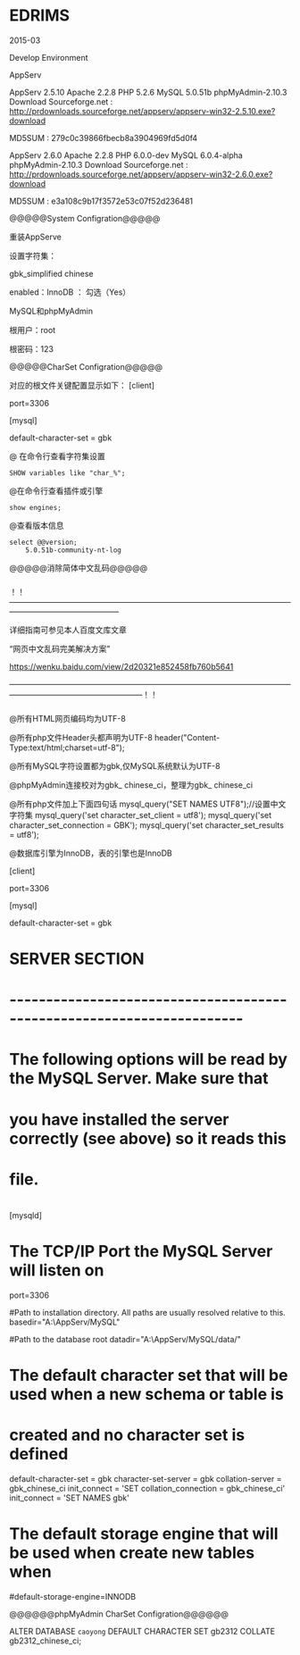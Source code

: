 # EDRIMS
2015-03

Develop Environment 

AppServ

AppServ 2.5.10
Apache 2.2.8
PHP 5.2.6
MySQL 5.0.51b
phpMyAdmin-2.10.3
Download
Sourceforge.net : http://prdownloads.sourceforge.net/appserv/appserv-win32-2.5.10.exe?download

MD5SUM : 279c0c39866fbecb8a3904969fd5d0f4

AppServ 2.6.0
Apache 2.2.8
PHP 6.0.0-dev
MySQL 6.0.4-alpha
phpMyAdmin-2.10.3
Download
Sourceforge.net : http://prdownloads.sourceforge.net/appserv/appserv-win32-2.6.0.exe?download

MD5SUM : e3a108c9b17f3572e53c07f52d236481


@@@@@System Configration@@@@@

重装AppServe

设置字符集：

gbk_simplified chinese

enabled：InnoDB ： 勾选（Yes）

MySQL和phpMyAdmin

根用户：root

根密码：123

@@@@@CharSet Configration@@@@@

对应的根文件关键配置显示如下：
[client]

port=3306

[mysql]

default-character-set = gbk

@ 在命令行查看字符集设置

	SHOW variables like "char_%";

@在命令行查看插件或引擎

	
	show engines;
	

@查看版本信息

	select @@version;
		5.0.51b-community-nt-log

@@@@@消除简体中文乱码@@@@@

###

！！——————————————————————————————————————————————————

详细指南可参见本人百度文库文章

“网页中文乱码完美解决方案”

https://wenku.baidu.com/view/2d20321e852458fb760b5641

—————————————————————————————————————————————————————！！

###


@所有HTML网页编码均为UTF-8

@所有php文件Header头都声明为UTF-8
	header("Content-Type:text/html;charset=utf-8");	
	
@所有MySQL字符设置都为gbk,仅MySQL系统默认为UTF-8 

@phpMyAdmin连接校对为gbk_ chinese_ci，整理为gbk_ chinese_ci

@所有php文件加上下面四句话
	mysql_query("SET NAMES UTF8");//设置中文字符集
	mysql_query('set character_set_client = utf8');
	mysql_query('set character_set_connection = GBK');
	mysql_query('set character_set_results = utf8');
	
@数据库引擎为InnoDB，表的引擎也是InnoDB

[client]

port=3306

[mysql]

default-character-set = gbk

# SERVER SECTION
# ----------------------------------------------------------------------
#
# The following options will be read by the MySQL Server. Make sure that
# you have installed the server correctly (see above) so it reads this 
# file.
#
[mysqld]

# The TCP/IP Port the MySQL Server will listen on
port=3306

#Path to installation directory. All paths are usually resolved relative to this.
basedir="A:\AppServ/MySQL"

#Path to the database root
datadir="A:\AppServ/MySQL/data/"

# The default character set that will be used when a new schema or table is
# created and no character set is defined
default-character-set = gbk
character-set-server = gbk
collation-server = gbk_chinese_ci
init_connect = 'SET collation_connection = gbk_chinese_ci'
init_connect = 'SET NAMES gbk'

# The default storage engine that will be used when create new tables when
#default-storage-engine=INNODB

@@@@@@phpMyAdmin  CharSet Configration@@@@@@

ALTER DATABASE `caoyong` DEFAULT CHARACTER SET gb2312 COLLATE gb2312_chinese_ci;
